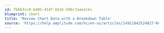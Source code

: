 ```yaml
---
id: fb6b3cc0-b405-414f-b53e-59bc7aae1cbc
blueprint: chart
title: 'Review Chart Data with a Breakdown Table'
source: 'https://help.amplitude.com/hc/en-us/articles/14911842524827-Review-chart-data-with-the-breakdown-table'
---
```

